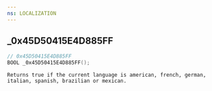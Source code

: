 ```yaml
---
ns: LOCALIZATION
---
```

## _0x45D50415E4D885FF

```c
// 0x45D50415E4D885FF
BOOL _0x45D50415E4D885FF();
```

```
Returns true if the current language is american, french, german, italian, spanish, brazilian or mexican.
```


